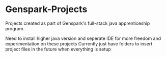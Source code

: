 # Genspark-Projects
Projects created as part of Genspark's full-stack java apprenticeship program.

Need to install higher java version and seperate IDE for more freedom and experimentation on these projects
Currently just have folders to insert project files in the future when everything is setup

